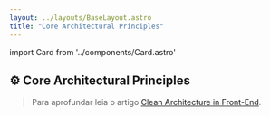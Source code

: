 ```yaml
---
layout: ../layouts/BaseLayout.astro
title: "Core Architectural Principles"
---
```


import Card from '../components/Card.astro'

## ⚙️ Core Architectural Principles

<div class="grid sm:grid-cols-2 lg:grid-cols-3 gap-6 mt-6">
<Card title="Separation of Concerns (SoC)" description="Split UI, logic, services and domain layers to reduce coupling." />

<Card title="SRP / DRY / KISS / YAGNI" description="Foque em clareza, reutilização consciente e simplicidade — sem over-engineering." />

<Card title="Unidirectional Data Flow" description="Fluxo de dados previsível facilita depuração, testes e escalabilidade." />

<Card title="Layered Architecture" description="UI → Service → Domain → Infra. Cada camada tem responsabilidade clara." />

<Card title="Port & Adapter (Hexagonal)" description="Inverte dependências para testar limites e isolar lógica de domínio." />
</div>

> Para aprofundar leia o artigo <a href="https://medium.com/javascript-in-plain-english/clean-architecture-for-frontend-applications-631c7aa779c7" target="_blank" rel="noopener">Clean Architecture in Front-End</a>.